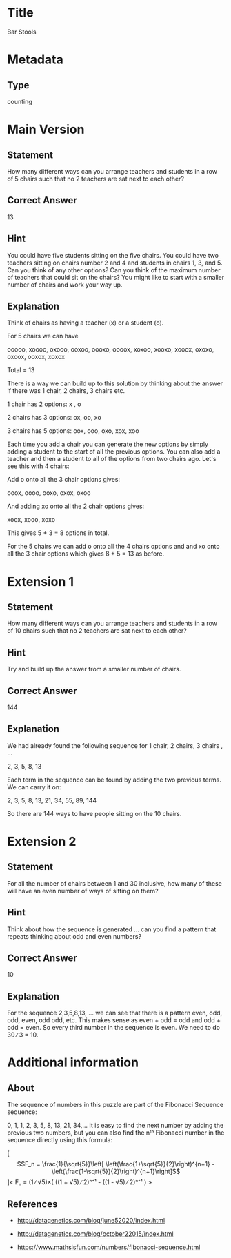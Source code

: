 # Title

Bar Stools

# Metadata

## Type

counting

# Main Version

## Statement

How many different ways can you arrange teachers and students in a row of 5 chairs such that no 2 teachers are sat next to each other?

## Correct Answer

13

## Hint

You could have five students sitting on the five chairs. You could have two teachers sitting on chairs number 2 and 4 and students in chairs 1, 3, and 5. Can you think of any other options? Can you think of the maximum number of teachers that could sit on the chairs? You might like to start with a smaller number of chairs and work your way up.

## Explanation

Think of chairs as having a teacher (x) or a student (o).

For 5 chairs we can have

ooooo, xoooo, oxooo, ooxoo, oooxo, oooox, xoxoo, xooxo, xooox, oxoxo, oxoox, ooxox, xoxox

Total = 13

There is a way we can build up to this solution by thinking about the answer if there was 1 chair, 2 chairs, 3 chairs etc. 

1 chair has 2 options: x , o

2 chairs has 3 options: ox, oo, xo

3 chairs has 5 options: oox, ooo, oxo, xox, xoo

Each time you add a chair you can generate the new options by simply adding a student to the start of all the previous options. You can also add a teacher and then a student to all of the options from two chairs ago. Let's see this with 4 chairs:

Add o onto all the 3 chair options gives:

ooox, oooo, ooxo, oxox, oxoo

And adding xo onto all the 2 chair options gives:

xoox, xooo, xoxo

This gives 5 + 3 = 8 options in total. 

For the 5 chairs we can add o onto all the 4 chairs options and and xo onto all the 3 chair options which gives 8 + 5 = 13 as before.

# Extension 1

## Statement

How many different ways can you arrange teachers and students in a row of 10 chairs such that no 2 teachers are sat next to each other?

## Hint

Try and build up the answer from a smaller number of chairs.

## Correct Answer

144

## Explanation

We had already found the following sequence for 1 chair, 2 chairs, 3 chairs , … 

2, 3, 5, 8, 13

Each term in the sequence can be found by adding the two previous terms. We can carry it on:

2, 3, 5, 8, 13, 21, 34, 55, 89, 144

So there are 144 ways to have people sitting on the 10 chairs.

# Extension 2

## Statement

For all the number of chairs between 1 and 30 inclusive, how many of these will have an even number of ways of sitting on them?

## Hint

Think about how the sequence is generated … can you find a pattern that repeats thinking about odd and even numbers?

## Correct Answer

10

## Explanation

For the sequence 2,3,5,8,13, … we can see that there is a pattern even, odd, odd, even, odd odd, etc. This makes sense as even + odd = odd and odd + odd = even. So every third number in the sequence is even. We need to do 30 ∕ 3 = 10. 

# Additional information

## About

The sequence of numbers in this puzzle are part of the Fibonacci Sequence sequence: 

0, 1, 1, 2, 3, 5, 8, 13, 21, 34,... It is easy to find the next number by adding the previous two numbers, but you can also find the nᵗʰ Fibonacci number in the sequence directly using this formula:

\[$$F_n = \frac{1}{\sqrt{5}}\left[ \left(\frac{1+\sqrt{5}}{2}\right)^{n+1} - \left(\frac{1-\sqrt{5}}{2}\right)^{n+1}\right]$$\]\< Fₙ = (1 ∕ √5)×( ((1 + √5) ∕ 2)ⁿ⁺¹ - ((1 - √5) ∕ 2)ⁿ⁺¹ ) \>

## References

* http://datagenetics.com/blog/june52020/index.html

* http://datagenetics.com/blog/october22015/index.html

* https://www.mathsisfun.com/numbers/fibonacci-sequence.html

